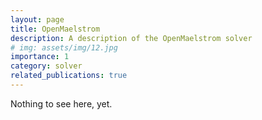```yaml
---
layout: page
title: OpenMaelstrom
description: A description of the OpenMaelstrom solver
# img: assets/img/12.jpg
importance: 1
category: solver
related_publications: true
---
```


Nothing to see here, yet.
